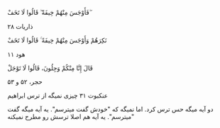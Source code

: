فَأَوْجَسَ مِنْهُمْ خِيفَةً ۖ قَالُوا لَا تَخَفْ ۖ

ذاریات ۲۸

نَكِرَهُمْ وَأَوْجَسَ مِنْهُمْ خِيفَةً ۚ قَالُوا لَا تَخَفْ

هود ۱۱

قَالَ إِنَّا مِنْكُمْ وَجِلُونَ، قَالُوا لَا تَوْجَلْ


حجر، ۵۲ و ۵۳

عنکبوت ۳۱ چیزی نمیگه از ترس ابراهیم


دو آیه میگه حس ترس کرد. اما نمیگه که "خودش گفت میترسم". یه آیه میگه گفت "میترسم". یه آیه هم اصلا ترسش رو مطرح نمیکنه
